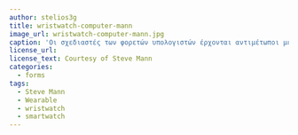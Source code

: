 ```yaml
---
author: stelios3g
title: wristwatch-computer-mann
image_url: wristwatch-computer-mann.jpg
caption: 'Οι σχεδιαστές των φορετών υπολογιστών έρχονται αντιμέτωποι με πολλούς περιοριστικούς παράγοντες, ενώ δεν είναι λίγες οι φορές που θυσιάζουν την αισθητική στο βωμό της εργονομίας.'
license_url:  
license_text: Courtesy of Steve Mann  
categories:
  - forms
tags:
  - Steve Mann
  - Wearable
  - wristwatch
  - smartwatch
---
```

